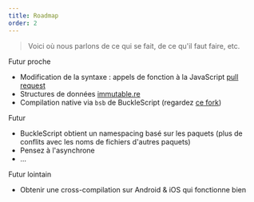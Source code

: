 ```yaml
---
title: Roadmap
order: 2
---
```


> Voici où nous parlons de ce qui se fait, de ce qu'il faut faire, etc.

Futur proche

- Modification de la syntaxe : appels de fonction à la JavaScript [pull request](https://github.com/facebook/reason/pull/1299)
- Structures de données [immutable.re]()
- Compilation native via `bsb` de BuckleScript (regardez [ce fork](https://github.com/bsansouci/bsb-native))

Futur

- BuckleScript obtient un namespacing basé sur les paquets (plus de conflits avec les noms de fichiers d'autres paquets)
- Pensez à l'asynchrone
- ...

Futur lointain
- Obtenir une cross-compilation sur Android & iOS qui fonctionne bien

